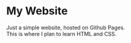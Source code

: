 # My Website

Just a simple website, hosted on Github Pages. <br/>
This is where I plan to learn HTML and CSS.
